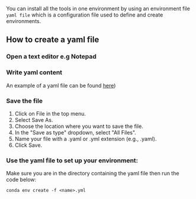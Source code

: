 You can install all the tools in one environment by using an environment file `yaml file` which is a configuration file used to define and create environments.
## How to create a yaml file
### Open a text editor e.g Notepad
### Write yaml content
An example of a yaml file can be found [here](https://github.com/sianicole/bfx_club_ke/blob/main/bfx-club.yml))
### Save the file
1. Click on File in the top menu.
2. Select Save As.
3. Choose the location where you want to save the file.
4. In the "Save as type" dropdown, select "All Files".
5. Name your file with a .yaml or .yml extension (e.g., <name>.yaml).
6. Click Save.
### Use the yaml file to set up your environment:
Make sure you are in the directory containing the yaml file then run the code below:
```
conda env create -f <name>.yml
```
